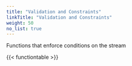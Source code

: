 ```yaml
---
title: "Validation and Constraints"
linkTitle: "Validation and Constraints"
weight: 50
no_list: true
---
```


Functions that enforce conditions on the stream

{{< functiontable >}}